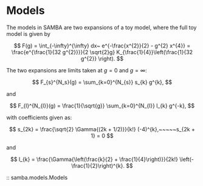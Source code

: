 # Models

The models in SAMBA are two expansions of a toy model, where the full toy model is given by

$$
 F(g) = \int_{-\infty}^{\infty} dx~ e^{-\frac{x^{2}}{2} - g^{2} x^{4}} = \frac{e^{\frac{1}{32 g^{2}}}}{2 \sqrt{2}g} K_{\frac{1}{4}}\left(\frac{1}{32 g^{2}} \right).
$$

The two expansions are limits taken at $g = 0$ and $g = \infty$:

$$
F_{s}^{N_s}(g) = \sum_{k=0}^{N_{s}} s_{k} g^{k},
$$

and 

$$
F_{l}^{N_{l}}(g) = \frac{1}{\sqrt{g}} \sum_{k=0}^{N_{l}} l_{k} g^{-k},
$$

with coefficients given as:

$$
s_{2k} = \frac{\sqrt{2} \Gamma{(2k + 1/2)}}{k!} (-4)^{k},~~~~~s_{2k + 1} = 0
$$

and

$$
l_{k} = \frac{\Gamma{\left(\frac{k}{2} + \frac{1}{4}\right)}}{2k!} \left(-\frac{1}{2}\right)^{k}.
$$

:: samba.models.Models
